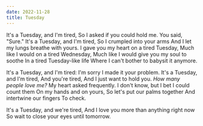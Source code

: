 ```yaml
---
date: 2022-11-28
title: Tuesday
---
```


It's a Tuesday, and I'm tired,
So I asked if you could hold me.
You said, "Sure."
It's a Tuesday, and I'm tired,
So I crumpled into your arms
And I let my lungs breathe with yours.
I gave you my heart on a tired Tuesday,
Much like I would on a tired Wednesday,
Much like I would give you my soul to soothe
In a tired Tuesday-like life
Where I can't bother to babysit it anymore.

It's a Tuesday, and I'm tired:
I'm sorry I made it your problem.
It's a Tuesday, and I'm tired,
And you're tired,
And I just want to hold you.
*How many people love me?*
My heart asked frequently.
I don't know, but I bet I could count them
On my hands and on yours,
So let's put our palms together
And intertwine our fingers
To check.

It's a Tuesday, and we're tired,
And I love you more than anything right now
So wait to close your eyes until tomorrow.
